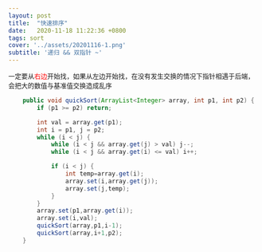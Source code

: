 ```yaml
---
layout: post
title:  "快速排序"
date:   2020-11-18 11:22:36 +0800
tags: sort
cover: '../assets/20201116-1.png'
subtitle: '递归 && 双指针 ~'
---
```


<font size=2>一定要从<font color=red>右边</font>开始找，如果从左边开始找，在没有发生交换的情况下指针相遇于后端，会把大的数值与基准值交换造成乱序</font>

```JAVA
    public void quickSort(ArrayList<Integer> array, int p1, int p2) {
        if (p1 >= p2) return;

        int val = array.get(p1);
        int i = p1, j = p2;
        while (i < j) {
            while (i < j && array.get(j) > val) j--;
            while (i < j && array.get(i) <= val) i++;

            if (i < j) {
                int temp=array.get(i);
                array.set(i,array.get(j));
                array.set(j,temp);
            }
        }
        array.set(p1,array.get(i));
        array.set(i,val);
        quickSort(array,p1,i-1);
        quickSort(array,i+1,p2);
    }
```